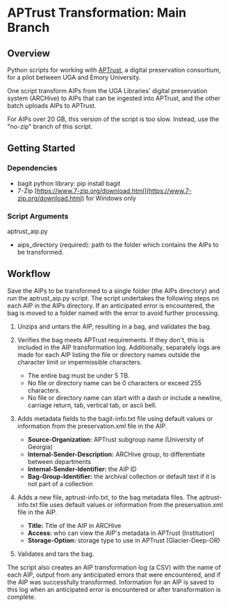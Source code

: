 # APTrust Transformation: Main Branch

## Overview

Python scripts for working with [APTrust](https://aptrust.org/), a digital preservation consortium,
for a pilot between UGA and Emory University.

One script transform AIPs from the UGA Libraries' digital preservation system (ARCHive) 
to AIPs that can be ingested into APTrust, and the other batch uploads AIPs to APTrust.

For AIPs over 20 GB, this version of the script is too slow. Instead, use the "no-zip" branch of this script.

## Getting Started

### Dependencies

* bagit python library: pip install bagit
* 7-Zip [https://www.7-zip.org/download.html](https://www.7-zip.org/download.html) for Windows only

### Script Arguments

aptrust_aip.py
   * aips_directory (required): path to the folder which contains the AIPs to be transformed.

## Workflow

Save the AIPs to be transformed to a single folder (the AIPs directory) and run the aptrust_aip.py script. 
The script undertakes the following steps on each AIP in the AIPs directory. 
If an anticipated error is encountered, the bag is moved to a folder named with the error to avoid further processing.

1. Unzips and untars the AIP, resulting in a bag, and validates the bag.


2. Verifies the bag meets APTrust requirements. If they don't, this is included in the AIP transformation log. 
   Additionally, separately logs are made for each AIP listing the file or directory names 
   outside the character limit or impermissible characters.
   * The entire bag must be under 5 TB.
   * No file or directory name can be 0 characters or exceed 255 characters.
   * No file or directory name can start with a dash or include a newline, carriage return, tab, 
     vertical tab, or ascii bell. 

   
3. Adds metadata fields to the bagit-info.txt file using default values or information 
   from the preservation.xml file in the AIP.

   * **Source-Organization:** APTrust subgroup name (University of Georgia)
   * **Internal-Sender-Description:** ARCHive group, to differentiate between departments
   * **Internal-Sender-Identifier:** the AIP ID
   * **Bag-Group-Identifier:** the archival collection or default text if it is not part of a collection


4. Adds a new file, aptrust-info.txt, to the bag metadata files. 
   The aptrust-info.txt file uses default values or information from the preservation.xml file in the AIP.

   * **Title:** Title of the AIP in ARCHive
   * **Access:** who can view the AIP's metadata in APTrust (Institution)
   * **Storage-Option:** storage type to use in APTrust (Glacier-Deep-OR)


5. Validates and tars the bag.

The script also creates an AIP transformation log (a CSV) with the name of each AIP, 
output from any anticipated errors that were encountered, and if the AIP was successfully transformed. 
Information for an AIP is saved to this log when an anticipated error is encountered 
or after transformation is complete.
